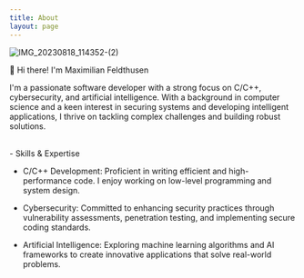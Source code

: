 ```yaml
---
title: About
layout: page
---
```


![IMG_20230818_114352-(2)](https://github.com/maximilianfeldthusen/maximilianfeldthusen.github.io/assets/96908021/e3efa8f5-2304-4cc8-b3ac-cb3c0c960765)

<p>

👋 Hi there! I'm Maximilian Feldthusen


I'm a passionate software developer with a strong focus on C/C++, cybersecurity, and artificial intelligence. With a background in computer science and a keen interest in securing systems and developing intelligent applications, I thrive on tackling complex challenges and building robust solutions.
<br>

<br>
- Skills & Expertise
  

- C/C++ Development: Proficient in writing efficient and high-performance code. I enjoy working on low-level programming and system design.

  
- Cybersecurity: Committed to enhancing security practices through vulnerability assessments, penetration testing, and implementing secure coding standards.

  
- Artificial Intelligence: Exploring machine learning algorithms and AI frameworks to create innovative applications that solve real-world problems.</p>



